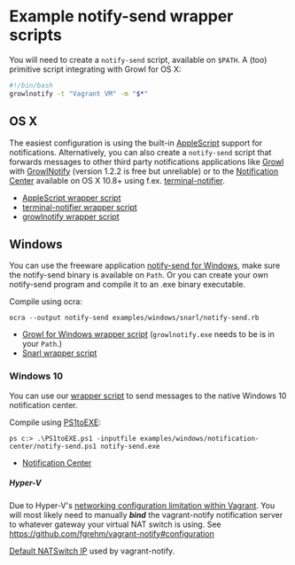 # Example notify-send wrapper scripts

You will need to create a `notify-send` script, available on `$PATH`. 
A (too) primitive script integrating with Growl for OS X:

```bash
#!/bin/bash
growlnotify -t "Vagrant VM" -m "$*"
```


## OS X

The easiest configuration is using the built-in [AppleScript](https://github.com/fgrehm/vagrant-notify/blob/master/examples/osx/applescript/notify-send.rb) support for notifications. Alternatively, you can also create a `notify-send` script that forwards messages to other third party notifications applications like
[Growl](http://growl.info/) with [GrowlNotify](http://growl.info/downloads) (version 1.2.2 is free but unreliable)
or to the [Notification Center](http://support.apple.com/kb/HT5362) available on OS X 10.8+
using f.ex. [terminal-notifier](https://github.com/alloy/terminal-notifier).

* [AppleScript wrapper script](https://github.com/fgrehm/vagrant-notify/blob/master/examples/osx/applescript/notify-send.rb)
* [terminal-notifier wrapper script](https://github.com/fgrehm/vagrant-notify/blob/master/examples/osx/terminal-notifier/notify-send.rb)
* [growlnotify wrapper script](https://github.com/fgrehm/vagrant-notify/blob/master/examples/osx/growl_for_mac/notify-send.rb)

## Windows

You can use the freeware application [notify-send for Windows](http://vaskovsky.net/notify-send/), make sure the notify-send binary is available on `Path`. Or you can create your own notify-send program and compile it to an .exe binary executable.


Compile using ocra:

    ocra --output notify-send examples/windows/snarl/notify-send.rb


* [Growl for Windows wrapper script](https://github.com/fgrehm/vagrant-notify/blob/master/examples/windows/growl_for_windows/notify-send.rb) (`growlnotify.exe` needs to be is in your `Path`.)
* [Snarl wrapper script](https://github.com/fgrehm/vagrant-notify/blob/master/examples/windows/snarl/notify-send.rb)

### Windows 10

You can use our [wrapper script](https://github.com/fgrehm/vagrant-notify/blob/master/examples/windows/notification-center/notify-send.ps1) to send messages to the native Windows 10 notification center.

Compile using [PS1toEXE](https://github.com/aravindvcyber/PS1toEXE):

    ps c:> .\PS1toEXE.ps1 -inputfile examples/windows/notification-center/notify-send.ps1 notify-send.exe


* [Notification Center](https://github.com/fgrehm/vagrant-notify/blob/master/examples/windows/notification-center/notify-send.ps1)

##### Hyper-V

Due to Hyper-V's [networking configuration limitation within Vagrant](https://www.vagrantup.com/docs/hyperv/limitations.html). You will most likely need to manually ***bind*** the vagrant-notify notification server to whatever gateway your virtual NAT switch is using. See https://github.com/fgrehm/vagrant-notify#configuration 

[Default NATSwitch IP](https://github.com/fgrehm/vagrant-notify/blob/master/lib/vagrant-notify/plugin.rb#L84) used by vagrant-notify.
